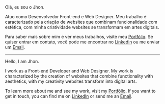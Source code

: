 Olá, eu sou o Jhon.

Atuo como Desenvolvedor Front-end e Web Designer. Meu trabalho é caracterizado pela criação de websites que combinam funcionalidade com estética, com minha criatividade websites se transformam em artes digitais.

Para saber mais sobre mim e ver meus trabalhos, visite meu [Portfólio](https://www.jonathasjean.com). Se quiser entrar em contato, você pode me encontrar no [LinkedIn](https://www.linkedin.com/in/jonathasjean/) ou me enviar um [Email](mailto:jonathasjeangs@hotmail.com).

---

Hello, I am Jhon.

I work as a Front-end Developer and Web Designer. My work is characterized by the creation of websites that combine functionality with aesthetics, with my creativity websites transform into digital arts.

To learn more about me and see my work, visit my [Portfólio](https://www.jonathasjean.com). If you want to get in touch, you can find me on [LinkedIn](https://www.linkedin.com/in/jonathasjean/) or send me an [Email](mailto:jonathasjeangs@hotmail.com).
